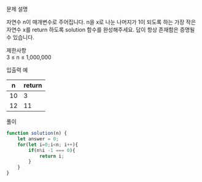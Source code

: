 문제 설명   

자연수 n이 매개변수로 주어집니다. n을 x로 나눈 나머지가 1이 되도록 하는 가장 작은 자연수 x를 return 하도록 solution 함수를 완성해주세요. 답이 항상 존재함은 증명될 수 있습니다.

제한사항   
3 ≤ n ≤ 1,000,000

입출력 예

| n | return |
| -- | ----- |
| 10 |	3 |
| 12	| 11 |



풀이

```javascript
function solution(n) {
    let answer = 0;
    for(let i=0;i<n; i++){
        if(n%i -1 === 0){
            return i;
        }
    }
}
```
